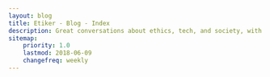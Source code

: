 ```yaml
---
layout: blog
title: Etiker - Blog - Index
description: Great conversations about ethics, tech, and society, with people from across the world. We're biased and think it's great, but come tell us for yourself! 
sitemap:
    priority: 1.0
    lastmod: 2018-06-09
    changefreq: weekly
---
```

